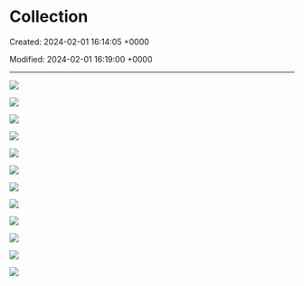 # Collection

Created: 2024-02-01 16:14:05 +0000

Modified: 2024-02-01 16:19:00 +0000

---

![](../media/Year-1-Logic-Collection-image1.jpeg)



![](../media/Year-1-Logic-Collection-image2.jpeg)



![](../media/Year-1-Logic-Collection-image3.jpeg)



![](../media/Year-1-Logic-Collection-image4.jpeg)



![](../media/Year-1-Logic-Collection-image5.jpeg)



![](../media/Year-1-Logic-Collection-image6.jpeg)



![](../media/Year-1-Logic-Collection-image7.jpeg)



![](../media/Year-1-Logic-Collection-image8.jpeg)



![](../media/Year-1-Logic-Collection-image9.jpeg)



![](../media/Year-1-Logic-Collection-image10.jpeg)



![](../media/Year-1-Logic-Collection-image11.jpeg)



![](../media/Year-1-Logic-Collection-image12.jpeg)














